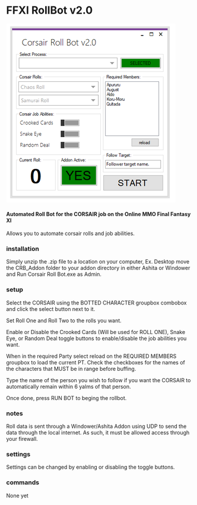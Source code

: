 FFXI RollBot v2.0
=============

![Image of Rolltracker](Rollbot_v2.png)

#### Automated Roll Bot for the CORSAIR job on the Online MMO Final Fantasy XI
Allows you to automate corsair rolls and job abilities.

### installation
Simply unzip the .zip file to a location on your computer, Ex. Desktop move the CRB_Addon folder to your addon directory in either Ashita or Windower and Run Corsair Roll Bot.exe as Admin.

### setup
Select the CORSAIR using the BOTTED CHARACTER groupbox combobox and click the select button next to it.

Set Roll One and Roll Two to the rolls you want.

Enable or Disable the Crooked Cards (Will be used for ROLL ONE), Snake Eye, or Random Deal toggle buttons to enable/disable the job abilities you want.

When in the required Party select reload on the REQUIRED MEMBERS groupbox to load the current PT. Check the checkboxes for the names of the characters that MUST be in range before buffing.

Type the name of the person you wish to follow if you want the CORSAIR to automatically remain within 6 yalms of that person.

Once done, press RUN BOT to beging the rollbot.

### notes
Roll data is sent through a Windower/Ashita Addon using UDP to send the data through the local internet. As such, it must be allowed access through your firewall.

### settings
Settings can be changed by enabling or disabling the toggle buttons.

### commands
None yet
